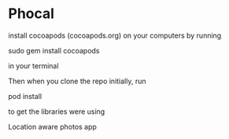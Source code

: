 Phocal
======

install cocoapods (cocoapods.org) on your computers by running

sudo gem install cocoapods

in your terminal

Then when you clone the repo initially, run 

pod install

to get the libraries were using


Location aware photos app

